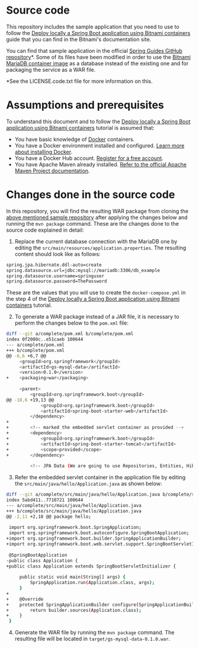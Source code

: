 # Source code

This repository includes the sample application that you need to use to follow the [Deploy locally a Spring Boot application using Bitnami containers](https://docs.bitnami.com/containers/how-to/deploy-locally-spring-boot-application-docker/) guide that you can find in the Bitnami's documentation site.

You can find that sample application in the official [Spring Guides GitHub repository](https://github.com/spring-guides/gs-accessing-data-mysql)*. Some of its files have been modified in order to use the [Bitnami MariaDB container image](https://github.com/bitnami/bitnami-docker-mariadb) as a database instead of the existing one and for packaging the service as a WAR file. 

*See the LICENSE.code.txt file for more information on this.

# Assumptions and prerequisites

To understand this document and to follow the [Deploy locally a Spring Boot application using Bitnami containers](https://docs.bitnami.com/containers/how-to/deploy-locally-spring-boot-application-docker/) tutorial is assumed that:

* You have basic knowledge of [Docker](https://www.docker.com/) containers.
* You have a Docker environment installed and configured. [Learn more about installing Docker](https://docs.docker.com/install/).
* You have a Docker Hub account. [Register for a free account](https://hub.docker.com/).
* You have Apache Maven already installed. [Refer to the official Apache Maven Project documentation](https://maven.apache.org/install.html).

# Changes done in the source code

In this repository, you will find the resulting WAR package from cloning the [above mentioned sample repository](https://github.com/spring-guides/gs-accessing-data-mysql) after applying the changes below and running the `mvn package` command. These are the changes done to the source code explained in detail:

1) Replace the current database connection with the MariaDB one by editing the `src/main/resources/application.properties`. The resulting content should look like as follows:

```bash
spring.jpa.hibernate.ddl-auto=create
spring.datasource.url=jdbc:mysql://mariadb:3306/db_example
spring.datasource.username=springuser
spring.datasource.password=ThePassword
```
These are the values that you will use to create the `docker-compose.yml` in the step 4 of the [Deploy locally a Spring Boot application using Bitnami containers](https://docs.bitnami.com/containers/how-to/deploy-locally-spring-boot-application-docker/#step-4-create-a-docker-compose-yml-file-to-configure-application-services) tutorial. 

2) To generate a WAR package instead of a JAR file, it is necessary to perform the changes below to the `pom.xml` file: 

```bash
diff --git a/complete/pom.xml b/complete/pom.xml
index 0f2080c..e51caeb 100644
--- a/complete/pom.xml
+++ b/complete/pom.xml
@@ -6,6 +6,7 @@
     <groupId>org.springframework</groupId>
     <artifactId>gs-mysql-data</artifactId>
     <version>0.1.0</version>
+    <packaging>war</packaging>
 
     <parent>
         <groupId>org.springframework.boot</groupId>
@@ -18,6 +19,13 @@
             <groupId>org.springframework.boot</groupId>
             <artifactId>spring-boot-starter-web</artifactId>
         </dependency>
+
+        <!-- marked the embedded servlet container as provided -->
+        <dependency>
+            <groupId>org.springframework.boot</groupId>
+            <artifactId>spring-boot-starter-tomcat</artifactId>
+            <scope>provided</scope>
+        </dependency>
         
         <!-- JPA Data (We are going to use Repositories, Entities, Hibernate, etc...) -->
```

3) Refer the embedded servlet container in the application file by editing the `src/main/java/hello/Application.java` as shown below:

```bash
diff --git a/complete/src/main/java/hello/Application.java b/complete/src/main/java/hello/Application.java
index 5abd411..7710721 100644
--- a/complete/src/main/java/hello/Application.java
+++ b/complete/src/main/java/hello/Application.java
@@ -2,11 +2,18 @@ package hello;
 
 import org.springframework.boot.SpringApplication;
 import org.springframework.boot.autoconfigure.SpringBootApplication;
+import org.springframework.boot.builder.SpringApplicationBuilder;
+import org.springframework.boot.web.servlet.support.SpringBootServletInitializer;
 
 @SpringBootApplication
-public class Application {
+public class Application extends SpringBootServletInitializer {
 
     public static void main(String[] args) {
         SpringApplication.run(Application.class, args);
     }
+
+    @Override
+    protected SpringApplicationBuilder configure(SpringApplicationBuilder builder) {
+        return builder.sources(Application.class);
+    }
 }

```

4) Generate the WAR file by running the `mvn package` command. The resulting file will be located in `target/gs-mysql-data-0.1.0.war`.
